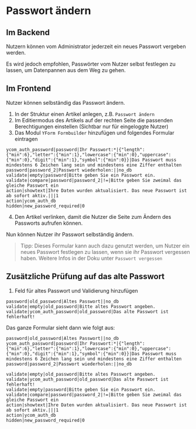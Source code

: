 # Passwort ändern

## Im Backend

Nutzern können vom Administrator jederzeit ein neues Passwort vergeben werden. 

Es wird jedoch empfohlen, Passwörter vom Nutzer selbst festlegen zu lassen, um Datenpannen aus dem Weg zu gehen.

## Im Frontend

Nutzer können selbständig das Passwort ändern.

1. In der Struktur einen Artikel anlegen, z.B. `Passwort ändern`
2. Im Editiermodus des Artikels auf der rechten Seite die passenden Berechtigungen einstellen (Sichtbar nur für eingeloggte Nutzer)
3. Das Modul `YForm Formbuilder` hinzufügen und folgendes Formular eintragen

```
ycom_auth_password|password|Ihr Passwort:*|{"length":{"min":6},"letter":{"min":1},"lowercase":{"min":0},"uppercase":{"min":0},"digit":{"min":1},"symbol":{"min":0}}|Das Passwort muss mindestens 6 Zeichen lang sein und mindestens eine Ziffer enthalten
password|password_2|Passwort wiederholen:||no_db
validate|empty|password|Bitte geben Sie ein Passwort ein.
validate|compare|password|password_2|!=|Bitte geben Sie zweimal das gleiche Passwort ein
action|showtext|Ihre Daten wurden aktualisiert. Das neue Passwort ist ab sofort aktiv.|||1
action|ycom_auth_db
hidden|new_password_required|0
```

4. Den Artikel verlinken, damit die Nutzer die Seite zum Ändern des Passworts aufrufen können.

Nun können Nutzer ihr Passwort selbständig ändern.

> Tipp: Dieses Formular kann auch dazu genutzt werden, um Nutzer ein neues Passwort festlegen zu lassen, wenn sie ihr Passwort vergessen haben. Weitere Infos in der Doku unter `Passwort vergessen`

## Zusätzliche Prüfung auf das alte Passwort

1. Feld für altes Passwort und Validierung hinzufügen

```
password|old_password|Altes Passwort||no_db
validate|empty|old_password|Bitte altes Passwort angeben.
validate|ycom_auth_password|old_password|Das alte Passwort ist fehlerhaft!
```

Das ganze Formular sieht dann wie folgt aus:
```
password|old_password|Altes Passwort||no_db
ycom_auth_password|password|Ihr Passwort:*|{"length":{"min":6},"letter":{"min":1},"lowercase":{"min":0},"uppercase":{"min":0},"digit":{"min":1},"symbol":{"min":0}}|Das Passwort muss mindestens 6 Zeichen lang sein und mindestens eine Ziffer enthalten
password|password_2|Passwort wiederholen:||no_db

validate|empty|old_password|Bitte altes Passwort angeben.
validate|ycom_auth_password|old_password|Das alte Passwort ist fehlerhaft!
validate|empty|password|Bitte geben Sie ein Passwort ein.
validate|compare|password|password_2|!=|Bitte geben Sie zweimal das gleiche Passwort ein
action|showtext|Ihre Daten wurden aktualisiert. Das neue Passwort ist ab sofort aktiv.|||1
action|ycom_auth_db
hidden|new_password_required|0
```


